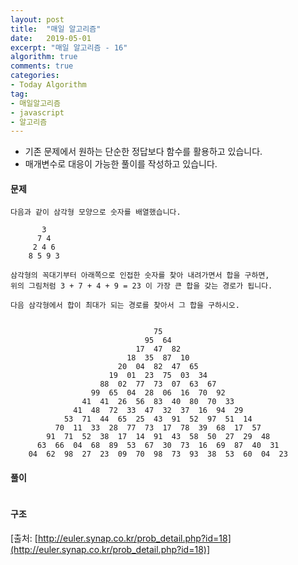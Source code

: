 ```yaml
---
layout: post
title:  "매일 알고리즘"
date:   2019-05-01
excerpt: "매일 알고리즘 - 16"
algorithm: true
comments: true
categories:
- Today Algorithm
tag:
- 매일알고리즘
- javascript
- 알고리즘
---
```


* 기존 문제에서 원하는 단순한 정답보다 함수를 활용하고 있습니다.
* 매개변수로 대응이 가능한 풀이를 작성하고 있습니다.

#### 문제
```
다음과 같이 삼각형 모양으로 숫자를 배열했습니다.

       3
      7 4
     2 4 6
    8 5 9 3

삼각형의 꼭대기부터 아래쪽으로 인접한 숫자를 찾아 내려가면서 합을 구하면,
위의 그림처럼 3 + 7 + 4 + 9 = 23 이 가장 큰 합을 갖는 경로가 됩니다.

다음 삼각형에서 합이 최대가 되는 경로를 찾아서 그 합을 구하시오.


                                75
                              95  64
                            17  47  82
                          18  35  87  10
                        20  04  82  47  65
                      19  01  23  75  03  34
                    88  02  77  73  07  63  67
                  99  65  04  28  06  16  70  92
                41  41  26  56  83  40  80  70  33
              41  48  72  33  47  32  37  16  94  29
            53  71  44  65  25  43  91  52  97  51  14
          70  11  33  28  77  73  17  78  39  68  17  57
        91  71  52  38  17  14  91  43  58  50  27  29  48
      63  66  04  68  89  53  67  30  73  16  69  87  40  31
    04  62  98  27  23  09  70  98  73  93  38  53  60  04  23
```

#### 풀이
```javascript
```

#### 구조
<!-- ![결과 이미지 1]({{ site.url }}/images/algorithm/11/diagram.png) -->

[출처: [http://euler.synap.co.kr/prob_detail.php?id=18](http://euler.synap.co.kr/prob_detail.php?id=18)]
